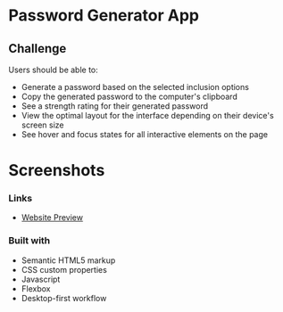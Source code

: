 # Password Generator App

## Challenge

Users should be able to:

- Generate a password based on the selected inclusion options
- Copy the generated password to the computer's clipboard
- See a strength rating for their generated password
- View the optimal layout for the interface depending on their device's screen size
- See hover and focus states for all interactive elements on the page
# Screenshots

### Links

- [Website Preview]()

### Built with

- Semantic HTML5 markup
- CSS custom properties
- Javascript
- Flexbox
- Desktop-first workflow
